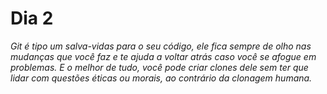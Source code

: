 # Dia 2

_Git é tipo um salva-vidas para o seu código, ele fica sempre de olho nas mudanças que você faz e te ajuda a voltar atrás caso você se afogue em problemas. E o melhor de tudo, você pode criar clones dele sem ter que lidar com questões éticas ou morais, ao contrário da clonagem humana._
